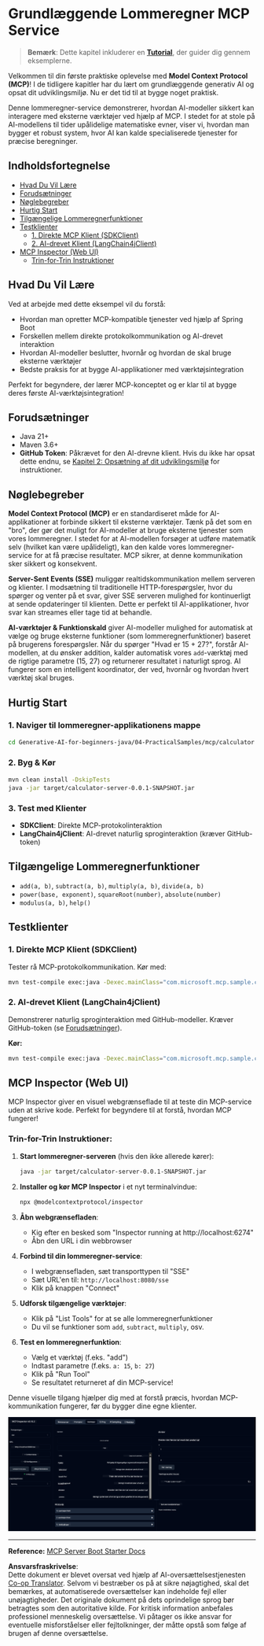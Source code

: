 <!--
CO_OP_TRANSLATOR_METADATA:
{
  "original_hash": "5bd7a347d6ed1d706443f9129dd29dd9",
  "translation_date": "2025-07-25T09:37:57+00:00",
  "source_file": "04-PracticalSamples/mcp/calculator/README.md",
  "language_code": "da"
}
-->
# Grundlæggende Lommeregner MCP Service

>**Bemærk**: Dette kapitel inkluderer en [**Tutorial**](./TUTORIAL.md), der guider dig gennem eksemplerne.

Velkommen til din første praktiske oplevelse med **Model Context Protocol (MCP)**! I de tidligere kapitler har du lært om grundlæggende generativ AI og opsat dit udviklingsmiljø. Nu er det tid til at bygge noget praktisk.

Denne lommeregner-service demonstrerer, hvordan AI-modeller sikkert kan interagere med eksterne værktøjer ved hjælp af MCP. I stedet for at stole på AI-modellens til tider upålidelige matematiske evner, viser vi, hvordan man bygger et robust system, hvor AI kan kalde specialiserede tjenester for præcise beregninger.

## Indholdsfortegnelse

- [Hvad Du Vil Lære](../../../../../04-PracticalSamples/mcp/calculator)
- [Forudsætninger](../../../../../04-PracticalSamples/mcp/calculator)
- [Nøglebegreber](../../../../../04-PracticalSamples/mcp/calculator)
- [Hurtig Start](../../../../../04-PracticalSamples/mcp/calculator)
- [Tilgængelige Lommeregnerfunktioner](../../../../../04-PracticalSamples/mcp/calculator)
- [Testklienter](../../../../../04-PracticalSamples/mcp/calculator)
  - [1. Direkte MCP Klient (SDKClient)](../../../../../04-PracticalSamples/mcp/calculator)
  - [2. AI-drevet Klient (LangChain4jClient)](../../../../../04-PracticalSamples/mcp/calculator)
- [MCP Inspector (Web UI)](../../../../../04-PracticalSamples/mcp/calculator)
  - [Trin-for-Trin Instruktioner](../../../../../04-PracticalSamples/mcp/calculator)

## Hvad Du Vil Lære

Ved at arbejde med dette eksempel vil du forstå:
- Hvordan man opretter MCP-kompatible tjenester ved hjælp af Spring Boot
- Forskellen mellem direkte protokolkommunikation og AI-drevet interaktion
- Hvordan AI-modeller beslutter, hvornår og hvordan de skal bruge eksterne værktøjer
- Bedste praksis for at bygge AI-applikationer med værktøjsintegration

Perfekt for begyndere, der lærer MCP-konceptet og er klar til at bygge deres første AI-værktøjsintegration!

## Forudsætninger

- Java 21+
- Maven 3.6+
- **GitHub Token**: Påkrævet for den AI-drevne klient. Hvis du ikke har opsat dette endnu, se [Kapitel 2: Opsætning af dit udviklingsmiljø](../../../02-SetupDevEnvironment/README.md) for instruktioner.

## Nøglebegreber

**Model Context Protocol (MCP)** er en standardiseret måde for AI-applikationer at forbinde sikkert til eksterne værktøjer. Tænk på det som en "bro", der gør det muligt for AI-modeller at bruge eksterne tjenester som vores lommeregner. I stedet for at AI-modellen forsøger at udføre matematik selv (hvilket kan være upålideligt), kan den kalde vores lommeregner-service for at få præcise resultater. MCP sikrer, at denne kommunikation sker sikkert og konsekvent.

**Server-Sent Events (SSE)** muliggør realtidskommunikation mellem serveren og klienter. I modsætning til traditionelle HTTP-forespørgsler, hvor du spørger og venter på et svar, giver SSE serveren mulighed for kontinuerligt at sende opdateringer til klienten. Dette er perfekt til AI-applikationer, hvor svar kan streames eller tage tid at behandle.

**AI-værktøjer & Funktionskald** giver AI-modeller mulighed for automatisk at vælge og bruge eksterne funktioner (som lommeregnerfunktioner) baseret på brugerens forespørgsler. Når du spørger "Hvad er 15 + 27?", forstår AI-modellen, at du ønsker addition, kalder automatisk vores `add`-værktøj med de rigtige parametre (15, 27) og returnerer resultatet i naturligt sprog. AI fungerer som en intelligent koordinator, der ved, hvornår og hvordan hvert værktøj skal bruges.

## Hurtig Start

### 1. Naviger til lommeregner-applikationens mappe
```bash
cd Generative-AI-for-beginners-java/04-PracticalSamples/mcp/calculator
```

### 2. Byg & Kør
```bash
mvn clean install -DskipTests
java -jar target/calculator-server-0.0.1-SNAPSHOT.jar
```

### 3. Test med Klienter
- **SDKClient**: Direkte MCP-protokolinteraktion
- **LangChain4jClient**: AI-drevet naturlig sproginteraktion (kræver GitHub-token)

## Tilgængelige Lommeregnerfunktioner

- `add(a, b)`, `subtract(a, b)`, `multiply(a, b)`, `divide(a, b)`
- `power(base, exponent)`, `squareRoot(number)`, `absolute(number)`
- `modulus(a, b)`, `help()`

## Testklienter

### 1. Direkte MCP Klient (SDKClient)
Tester rå MCP-protokolkommunikation. Kør med:
```bash
mvn test-compile exec:java -Dexec.mainClass="com.microsoft.mcp.sample.client.SDKClient" -Dexec.classpathScope=test
```

### 2. AI-drevet Klient (LangChain4jClient)
Demonstrerer naturlig sproginteraktion med GitHub-modeller. Kræver GitHub-token (se [Forudsætninger](../../../../../04-PracticalSamples/mcp/calculator)).

**Kør:**
```bash
mvn test-compile exec:java -Dexec.mainClass="com.microsoft.mcp.sample.client.LangChain4jClient" -Dexec.classpathScope=test
```

## MCP Inspector (Web UI)

MCP Inspector giver en visuel webgrænseflade til at teste din MCP-service uden at skrive kode. Perfekt for begyndere til at forstå, hvordan MCP fungerer!

### Trin-for-Trin Instruktioner:

1. **Start lommeregner-serveren** (hvis den ikke allerede kører):
   ```bash
   java -jar target/calculator-server-0.0.1-SNAPSHOT.jar
   ```

2. **Installer og kør MCP Inspector** i et nyt terminalvindue:
   ```bash
   npx @modelcontextprotocol/inspector
   ```

3. **Åbn webgrænsefladen**:
   - Kig efter en besked som "Inspector running at http://localhost:6274"
   - Åbn den URL i din webbrowser

4. **Forbind til din lommeregner-service**:
   - I webgrænsefladen, sæt transporttypen til "SSE"
   - Sæt URL'en til: `http://localhost:8080/sse`
   - Klik på knappen "Connect"

5. **Udforsk tilgængelige værktøjer**:
   - Klik på "List Tools" for at se alle lommeregnerfunktioner
   - Du vil se funktioner som `add`, `subtract`, `multiply`, osv.

6. **Test en lommeregnerfunktion**:
   - Vælg et værktøj (f.eks. "add")
   - Indtast parametre (f.eks. `a: 15`, `b: 27`)
   - Klik på "Run Tool"
   - Se resultatet returneret af din MCP-service!

Denne visuelle tilgang hjælper dig med at forstå præcis, hvordan MCP-kommunikation fungerer, før du bygger dine egne klienter.

![npx inspector](../../../../../translated_images/tool.214c70103694335c4cfdc2d624373dfce4b0162f6aea089ac1da9051fb563b7f.da.png)

---
**Reference:** [MCP Server Boot Starter Docs](https://docs.spring.io/spring-ai/reference/api/mcp/mcp-server-boot-starter-docs.html)

**Ansvarsfraskrivelse**:  
Dette dokument er blevet oversat ved hjælp af AI-oversættelsestjenesten [Co-op Translator](https://github.com/Azure/co-op-translator). Selvom vi bestræber os på at sikre nøjagtighed, skal det bemærkes, at automatiserede oversættelser kan indeholde fejl eller unøjagtigheder. Det originale dokument på dets oprindelige sprog bør betragtes som den autoritative kilde. For kritisk information anbefales professionel menneskelig oversættelse. Vi påtager os ikke ansvar for eventuelle misforståelser eller fejltolkninger, der måtte opstå som følge af brugen af denne oversættelse.